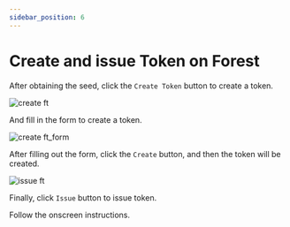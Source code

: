 ```yaml
---
sidebar_position: 6
---
```


# Create and issue Token on Forest

After obtaining the seed, click the `Create Token` button to create a token.

![create ft](/img/forest-create-ft.png)

And fill in the form to create a token.

![create ft_form](/img/forest-create-ft-form.png)

After filling out the form, click the `Create` button, and then the token will be created.

![issue ft](/img/forest-issue-ft.png)

Finally, click `Issue` button to issue token.

Follow the onscreen instructions.


